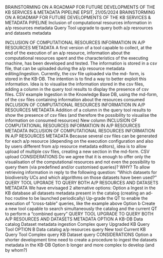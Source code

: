 BRAINSTORMING ON A ROADMAP FOR FUTURE 
DEVELOPMENTS OF THE KB SERVICES & 
METADATA PIPELINE
EPSIT, 21/05/2024
BRAINSTORMING ON A 
ROADMAP FOR FUTURE 
DEVELOPMENTS OF THE KB 
SERVICES & METADATA 
PIPELINE
Inclusion of computational resources information in a/p
resources metadata
Query Tool upgrade to query both a/p resrources and datasets
metadata

INCLUSION OF COMPUTATIONAL RESOURCES 
INFORMATION IN A/P RESOURCES METADATA
A first version of a tool capable to collect, at
the end of the execution of an a/p resource,
information about the computational
resources spent and the characteristics of
the executing machine, has been developed
and tested. The information is stored in a
csv file, that can be uploaded during the a/p
resource metadata editing/ingestion.
Currently, the csv file uploaded via the md-
form, is stored in the KB-DB. The intention is
to find a way to better exploit this
information.
Idea is to visualise the information stored in
the csv files, adding a column in the query
tool results to display the presence of csv
files.
CSV example
Ingestion in the Knowledge Base DB, using the md-form, of the csv files containing information about 
the resources consumed
INCLUSION OF COMPUTATIONAL RESOURCES 
INFORMATION IN A/P RESOURCES METADATA
Addition of a column in 
the query tool results to 
show the presence of csv 
files (and therefore the 
possibility to visualise the  
information on consumed 
resources)
New column
INCLUSION OF COMPUTATIONAL RESOURCES 
INFORMATION IN A/P RESOURCES METADATA
INCLUSION OF COMPUTATIONAL RESOURCES 
INFORMATION IN A/P RESOURCES METADATA
Because several csv files can 
be generated for each a/p 
resource (depending on the 
execution configuration and 
also by users different from 
a/p resource metadata 
editors), idea is to allow 
upload of multiple csv files, 
creating a new section in the 
md-form.
CSV upload
CONSIDERATIONS
 Do we agree that it is enough to offer only the 
visualisation of the computational resources and 
not even the possibility to query them (via 
predefined and/or customised queries)?
WHY?
To allow retrieving information in reply to the following question:
“Which datasets for biodiversity UCs and which algorithms on those datasets have been used?”
QUERY TOOL UPGRADE TO QUERY BOTH A/P 
RESOURCES AND DATASETS METADATA
We have envisaged 2 alternative options:
 Option a
Ingest in the KB database all datasets metadata present in the catalog (creating an ad-hoc routine to be 
launched periodically)
Up-grade the QT to enable the execution of “cross-table” queries, like the example above
 Option b 
Create a new tool capable to search simultaneously the catalog and the current QT to perform a “combined 
query”
QUERY TOOL UPGRADE TO QUERY BOTH A/P 
RESOURCES AND DATASETS METADATA
OPTION A
KB-DB
Data catalog
Dataset metadata 
ingestion
Complex query
Upgraded KB 
Query Tool
OPTION B
Data catalog
a/p resources query
New tool
 Current KB 
Query Tool
Complex query
KB
Dataset query
CONSIDERATIONS
 Option a
shorter development time
need to create a procedure to ingest the 
datasets metadata in the KB-DB
 Option b 
longer and more complex to develop (and by 
whom?)
